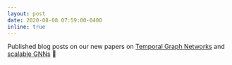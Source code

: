 ```yaml
---
layout: post
date: 2020-08-08 07:59:00-0400
inline: true
---
```


Published blog posts on our new papers on [Temporal Graph Networks](https://blog.x.com/engineering/en_us/topics/insights/2021/temporal-graph-networks) and [scalable GNNs](https://medium.com/data-science/simple-scalable-graph-neural-networks-7eb04f366d07) 📝
